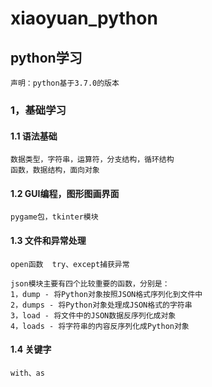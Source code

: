 # xiaoyuan_python
## python学习
    
    声明：python基于3.7.0的版本
    
### 1，基础学习

#### 1.1 语法基础
 
    数据类型，字符串，运算符，分支结构，循环结构
    函数，数据结构，面向对象
    
#### 1.2 GUI编程，图形图画界面

    pygame包，tkinter模块

#### 1.3 文件和异常处理
    
    open函数  try、except捕获异常
    
    json模块主要有四个比较重要的函数，分别是：
    1，dump - 将Python对象按照JSON格式序列化到文件中
    2，dumps - 将Python对象处理成JSON格式的字符串
    3，load - 将文件中的JSON数据反序列化成对象
    4，loads - 将字符串的内容反序列化成Python对象    
    
#### 1.4 关键字

    with、as 